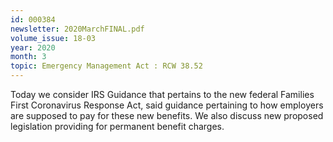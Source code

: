 ```yaml
---
id: 000384
newsletter: 2020MarchFINAL.pdf
volume_issue: 18-03
year: 2020
month: 3
topic: Emergency Management Act : RCW 38.52
---
```


Today we consider IRS Guidance that pertains to the new federal Families First Coronavirus Response Act, said guidance pertaining to how employers are supposed to pay for these new benefits. We also discuss new proposed legislation providing for permanent benefit charges.